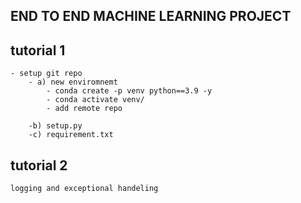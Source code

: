 ## END TO END MACHINE LEARNING PROJECT

## tutorial   1
    - setup git repo
        - a) new enviromnemt
            - conda create -p venv python==3.9 -y
            - conda activate venv/
            - add remote repo

        -b) setup.py
        -c) requirement.txt 
## tutorial 2
    logging and exceptional handeling